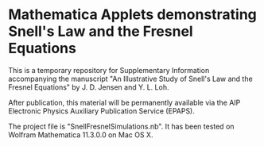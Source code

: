 Mathematica Applets demonstrating Snell's Law and the Fresnel Equations
=====

This is a temporary repository for Supplementary Information accompanying the manuscript 
"An Illustrative Study of Snell's Law and the Fresnel Equations" by J. D. Jensen and Y. L. Loh.  

After publication, this material will be permanently available via the AIP Electronic Physics Auxiliary Publication Service (EPAPS).

The project file is "SnellFresnelSimulations.nb".  It has been tested on Wolfram Mathematica 11.3.0.0 on Mac OS X.

